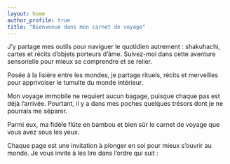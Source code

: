```yaml
---
layout: home
author_profile: true
title: "Bienvenue dans mon carnet de voyage"
---
```


J’y partage mes outils pour naviguer le quotidien autrement : shakuhachi, cartes et récits d’objets porteurs d’âme. Suivez-moi dans cette aventure sensorielle pour mieux se comprendre et se relier.

Posée à la lisière entre les mondes, je partage rituels, récits et merveilles pour apprivoiser le tumulte du monde intérieur.

Mon voyage immobile ne requiert aucun bagage, puisque chaque pas est déjà l’arrivée. Pourtant, il y a dans mes poches quelques trésors dont je ne pourrais me séparer.

Parmi eux, ma fidèle flûte en bambou et bien sûr le carnet de voyage que vous avez sous les yeux.

Chaque page est une invitation à plonger en soi pour mieux s’ouvrir au monde.
Je vous invite à les lire dans l’ordre qui suit :

